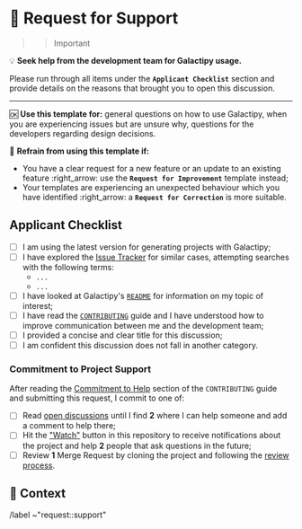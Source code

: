 # :wave: Request for Support

>>> [!important]
:bulb: **Seek help from the development team for Galactipy usage.**

Please run through all items under the **`Applicant Checklist`** section and provide details on the reasons that brought you to open this discussion.

---

:ok: **Use this template for:** general questions on how to use Galactipy, when you are experiencing issues but are unsure why, questions for the developers regarding design decisions.

:no_good: **Refrain from using this template if:**

- You have a clear request for a new feature or an update to an existing feature :right_arrow: use the **`Request for Improvement`** template instead;
- Your templates are experiencing an unexpected behaviour which you have identified :right_arrow: a **`Request for Correction`** is more suitable.
>>>

## Applicant Checklist

<!-- Please check all that apply with an `x` (like `[x]`); checking is not mandatory -->

- [ ] I am using the latest version for generating projects with Galactipy;
- [ ] I have explored the [Issue Tracker][1] for similar cases, attempting searches with the following terms:
  <!-- List all searches you have performed -->
  - `...`
  - `...`
- [ ] I have looked at Galactipy's [`README`][2] for information on my topic of interest;
- [ ] I have read the [`CONTRIBUTING`][3] guide and I have understood how to improve communication between me and the development team;
- [ ] I provided a concise and clear title for this discussion;
- [ ] I am confident this discussion does not fall in another category.

[1]: https://gitlab.com/galactipy/galactipy/-/issues/?state=all&type%5B%5D=issue
[2]: https://gitlab.com/galactipy/galactipy/-/blob/master/README.md
[3]: https://gitlab.com/galactipy/galactipy/-/blob/master/CONTRIBUTING.md#contributing-through-user-requests

### Commitment to Project Support

After reading the [Commitment to Help][4] section of the `CONTRIBUTING` guide and submitting this request, I commit to one of:

- [ ] Read [open discussions][5] until I find **2** where I can help someone and add a comment to help there;
- [ ] Hit the ["Watch"][6] button in this repository to receive notifications about the project and help **2** people that ask questions in the future;
- [ ] Review **1** Merge Request by cloning the project and following the [review process][7].

[4]: https://gitlab.com/galactipy/galactipy/-/blob/master/CONTRIBUTING.md#commitment-to-help
[5]: https://gitlab.com/galactipy/galactipy/-/issues/?type%5B%5D=issue
[6]: https://gitlab.com/gitlab-org/gitlab-foss/-/issues/234#note_17497758
[7]: https://gitlab.com/galactipy/galactipy/-/blob/master/CONTRIBUTING.md#contributing-by-reviewing-changes

## :speech_balloon: Context

<!-- Add the details for your request here -->

/label ~"request::support"
